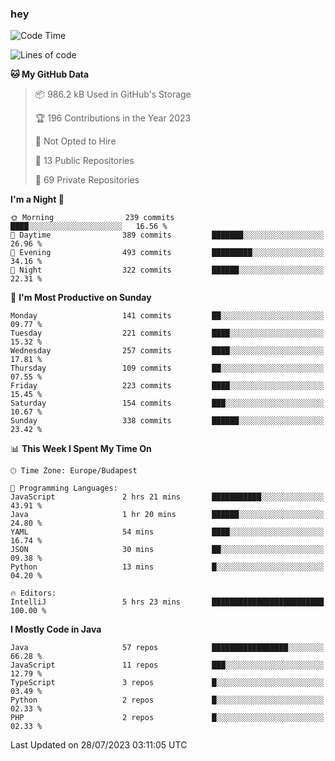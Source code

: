### hey

<!--START_SECTION:waka-->
![Code Time](http://img.shields.io/badge/Code%20Time-944%20hrs%2047%20mins-blue)

![Lines of code](https://img.shields.io/badge/From%20Hello%20World%20I%27ve%20Written-1.0%20million%20lines%20of%20code-blue)

**🐱 My GitHub Data** 

> 📦 986.2 kB Used in GitHub's Storage 
 > 
> 🏆 196 Contributions in the Year 2023
 > 
> 🚫 Not Opted to Hire
 > 
> 📜 13 Public Repositories 
 > 
> 🔑 69 Private Repositories 
 > 
**I'm a Night 🦉** 

```text
🌞 Morning                239 commits         ████░░░░░░░░░░░░░░░░░░░░░   16.56 % 
🌆 Daytime                389 commits         ███████░░░░░░░░░░░░░░░░░░   26.96 % 
🌃 Evening                493 commits         █████████░░░░░░░░░░░░░░░░   34.16 % 
🌙 Night                  322 commits         ██████░░░░░░░░░░░░░░░░░░░   22.31 % 
```
📅 **I'm Most Productive on Sunday** 

```text
Monday                   141 commits         ██░░░░░░░░░░░░░░░░░░░░░░░   09.77 % 
Tuesday                  221 commits         ████░░░░░░░░░░░░░░░░░░░░░   15.32 % 
Wednesday                257 commits         ████░░░░░░░░░░░░░░░░░░░░░   17.81 % 
Thursday                 109 commits         ██░░░░░░░░░░░░░░░░░░░░░░░   07.55 % 
Friday                   223 commits         ████░░░░░░░░░░░░░░░░░░░░░   15.45 % 
Saturday                 154 commits         ███░░░░░░░░░░░░░░░░░░░░░░   10.67 % 
Sunday                   338 commits         ██████░░░░░░░░░░░░░░░░░░░   23.42 % 
```


📊 **This Week I Spent My Time On** 

```text
🕑︎ Time Zone: Europe/Budapest

💬 Programming Languages: 
JavaScript               2 hrs 21 mins       ███████████░░░░░░░░░░░░░░   43.91 % 
Java                     1 hr 20 mins        ██████░░░░░░░░░░░░░░░░░░░   24.80 % 
YAML                     54 mins             ████░░░░░░░░░░░░░░░░░░░░░   16.74 % 
JSON                     30 mins             ██░░░░░░░░░░░░░░░░░░░░░░░   09.38 % 
Python                   13 mins             █░░░░░░░░░░░░░░░░░░░░░░░░   04.20 % 

🔥 Editors: 
IntelliJ                 5 hrs 23 mins       █████████████████████████   100.00 % 
```

**I Mostly Code in Java** 

```text
Java                     57 repos            █████████████████░░░░░░░░   66.28 % 
JavaScript               11 repos            ███░░░░░░░░░░░░░░░░░░░░░░   12.79 % 
TypeScript               3 repos             █░░░░░░░░░░░░░░░░░░░░░░░░   03.49 % 
Python                   2 repos             █░░░░░░░░░░░░░░░░░░░░░░░░   02.33 % 
PHP                      2 repos             █░░░░░░░░░░░░░░░░░░░░░░░░   02.33 % 
```




 Last Updated on 28/07/2023 03:11:05 UTC
<!--END_SECTION:waka-->
